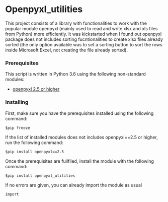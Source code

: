 # Openpyxl_utilities

This project consists of a library with functionalities to work with the popular module openpyxl (mainly used to read and write xlsx and xls files from Python) more efficiently. It was kickstarted when I found out openpyxl package does not includes sorting fucntionalities to create xlsx files already sorted (the only option available was to set a sorting button to sort the rows inside Microsoft Excel, not creating the file already sorted).

### Prerequisites

This script is written in Python 3.6 using the following non-standard modules:
* [openpyxl 2.5 or higher](https://github.com/chronossc/openpyxl)

### Installing

First, make sure you have the prerequisites installed using the following command:

```
$pip freeze
```

If the list of installed modules does not includes openpyxl==2.5 or higher, run the following command:

```
$pip install openpyxl==2.5
```

Once the prerequisites are fullfiled, install the module with the following command:

```
$pip install openpyxl_utilities
```

If no errors are given, you can already import the module as usual 

```
import 

